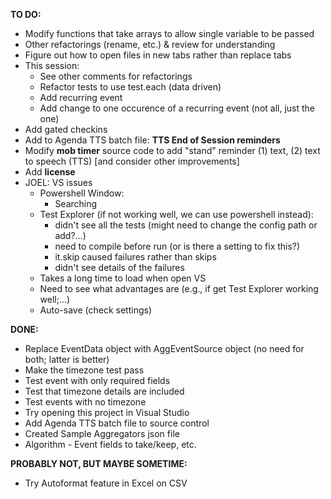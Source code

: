 **TO DO:**
- Modify functions that take arrays to allow single variable to be passed
- Other refactorings (rename, etc.) & review for understanding
- Figure out how to open files in new tabs rather than replace tabs
- This session:
  - See other comments for refactorings
  - Refactor tests to use test.each (data driven)
  - Add recurring event
  - Add change to one occurence of a recurring event (not all, just the one)  
- Add gated checkins
- Add to Agenda TTS batch file: **TTS End of Session reminders**
- Modify **mob timer** source code to add "stand" reminder (1) text, (2) text to speech (TTS) 
  [and consider other improvements]
- Add **license**
- JOEL: VS issues 
    - Powershell Window:
        - Searching
    - Test Explorer (if not working well, we can use powershell instead):
        - didn't see all the tests (might need to change the config path or add?...)
        - need to compile before run (or is there a setting to fix this?)
        - it.skip caused failures rather than skips
        - didn't see details of the failures
    - Takes a long time to load when open VS
    - Need to see what advantages are (e.g., if get Test Explorer working well;...)
    - Auto-save (check settings)

**DONE:**
- Replace EventData object with AggEventSource object (no need for both; latter is better)
- Make the timezone test pass
- Test event with only required fields
- Test that timezone details are included
- Test events with no timezone
- Try opening this project in Visual Studio
- Add Agenda TTS batch file to source control 
- Created Sample Aggregators json file
- Algorithm - Event fields to take/keep, etc.

**PROBABLY NOT, BUT MAYBE SOMETIME:**
- Try Autoformat feature in Excel on CSV
